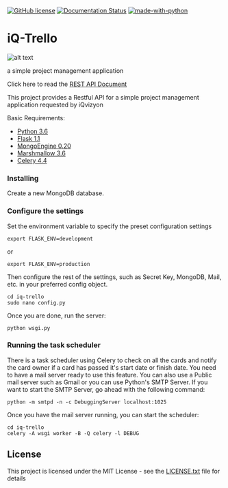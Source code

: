 [![GitHub license](https://img.shields.io/github/license/Naereen/StrapDown.js.svg)](https://opensource.org/licenses/MIT)   [![Documentation Status](https://readthedocs.org/projects/ansicolortags/badge/?version=latest)](https://documenter.getpostman.com/view/3771340/Szt5gBNM)    [![made-with-python](https://img.shields.io/badge/Made%20with-Python-1f425f.svg)](https://www.python.org/)

# iQ-Trello
![alt text](http://iqvizyon.com/wp-content/uploads/2020/03/iqvizyonnewlogo.png " iQvizyon Logo")
 
a simple project management application

Click here to read the [REST API Document](https://documenter.getpostman.com/view/3771340/Szt5gBNM) 

This project provides a Restful  API for a simple project management application requested by iQvizyon

Basic Requirements:
* [Python 3.6](https://www.python.org/downloads/release/python-360/)
* [Flask 1.1](https://flask.palletsprojects.com/en/1.1.x/)
* [MongoEngine 0.20](http://mongoengine.org/)
* [Marshmallow 3.6](https://marshmallow.readthedocs.io/en/stable/)
* [Celery 4.4](http://www.celeryproject.org/)

### Installing

Create a new MongoDB database.


### Configure the settings


Set the environment variable to specify the preset configuration settings

```
export FLASK_ENV=development
```

or

```
export FLASK_ENV=production
```

Then configure the rest of the settings, such as Secret Key, MongoDB, Mail, etc. in your preferred config object.

```
cd iq-trello
sudo nano config.py
```

Once you are done, run the server:

```
python wsgi.py
```

### Running the task scheduler

There is a task scheduler using Celery to check on all the cards and notify the card owner if a card has passed it's start date or finish date.
You need to have a mail server ready to use this feature. You can also use a Public mail server such as Gmail or you can use Python's SMTP Server.
If you want to start the SMTP Server, go ahead with the following command:

```
python -m smtpd -n -c DebuggingServer localhost:1025
```

Once you have the mail server running, you can start the scheduler:

```
cd iq-trello
celery -A wsgi worker -B -Q celery -l DEBUG
```

## License

This project is licensed under the MIT License - see the [LICENSE.txt](LICENSE.txt) file for details